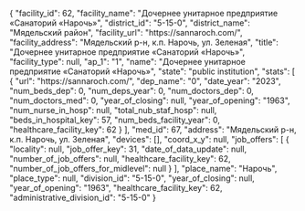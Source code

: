 {
    "facility_id": 62,
    "facility_name": "Дочернее унитарное предприятие «Санаторий «Нарочь»",
    "district_id": "5-15-0",
    "district_name": "Мядельский район",
    "facility_url": "https:\/\/sannaroch.com\/",
    "facility_address": "Мядельский р-н, к.п. Нарочь, ул. Зеленая",
    "title": "Дочернее унитарное предприятие «Санаторий «Нарочь»",
    "facility_type": null,
    "ap_1": "1",
    "name": "Дочернее унитарное предприятие «Санаторий «Нарочь»",
    "state": "public institution",
    "stats": [
        {
            "url": "https:\/\/sannaroch.com\/",
            "dep_name": "0",
            "date_year": "2023",
            "num_beds_dep": 0,
            "num_deps_year": 0,
            "num_doctors_dep": 0,
            "num_doctors_med": 0,
            "year_of_closing": null,
            "year_of_opening": "1963",
            "num_nurse_in_hosp": null,
            "total_nub_staf_hosp": null,
            "beds_in_hospital_key": 57,
            "num_beds_facility_year": 0,
            "healthcare_facility_key": 62
        }
    ],
    "med_id": 67,
    "address": "Мядельский р-н, к.п. Нарочь, ул. Зеленая",
    "devices": [],
    "coord_x_y": null,
    "job_offers": [
        {
            "locality": null,
            "job_offer_key": 31,
            "date_of_data_update": null,
            "number_of_job_offers": null,
            "healthcare_facility_key": 62,
            "number_of_job_offers_for_midlevel": null
        }
    ],
    "place_name": "Нарочь",
    "place_type": null,
    "division_id": "5-15-0",
    "year_of_closing": null,
    "year_of_opening": "1963",
    "healthcare_facility_key": 62,
    "administrative_division_id": "5-15-0"
}